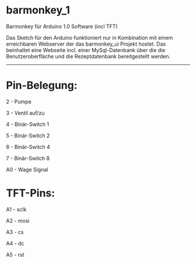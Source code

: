 barmonkey_1
===========

Barmonkey für Arduino 1.0 Software (incl TFT)

Das Sketch für den Arduino funktioniert nur in Kombination mit einem erreichbaren Webserver der das barmonkey_ui Projekt hostet. Das beinhaltet eine Webseite incl. einer MySql-Datenbank über die die Benutzeroberfläche und die Rezeptdatenbank bereitgestellt werden.

----------------------------------

Pin-Belegung:
===========

2 - Pumpe

3 - Ventil auf/zu

4 - Binär-Switch 1

5 - Binär-Switch 2

6 - Binär-Switch 4

7 - Binär-Switch 8

A0 - Wage Signal



TFT-Pins:
===========

A1 - sclk

A2 - mosi

A3 - cs

A4 - dc

A5 - rst
